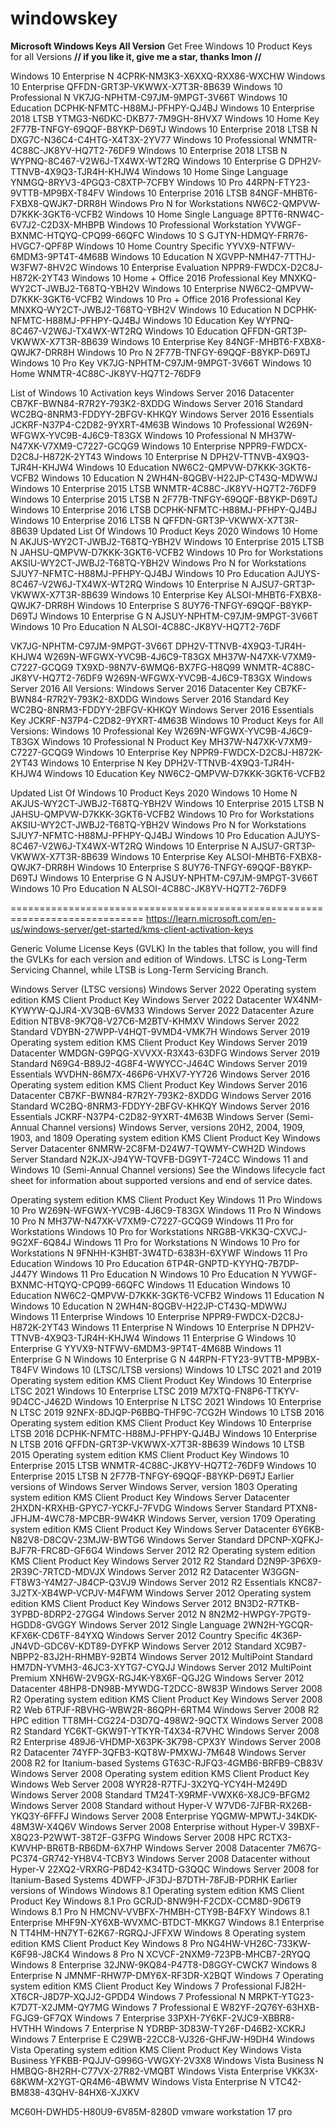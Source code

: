 # windowskey
****Microsoft Windows Keys All Version****
Get Free Windows 10 Product Keys for all Versions
****// if you like it, give me a star, thanks Imon //****

Windows 10 Enterprise N	4CPRK-NM3K3-X6XXQ-RXX86-WXCHW
Windows 10 Enterprise	QFFDN-GRT3P-VKWWX-X7T3R-8B639
Windows 10 Professional N	VK7JG-NPHTM-C97JM-9MPGT-3V66T
Windows 10 Education	DCPHK-NFMTC-H88MJ-PFHPY-QJ4BJ
Windows 10 Enterprise 2018 LTSB	YTMG3-N6DKC-DKB77-7M9GH-8HVX7
Windows 10 Home Key	2F77B-TNFGY-69QQF-B8YKP-D69TJ
Windows 10 Enterprise 2018 LTSB N	DXG7C-N36C4-C4HTG-X4T3X-2YV77
Windows 10 Professional	WNMTR-4C88C-JK8YV-HQ7T2-76DF9
Windows 10 Enterprise 2018 LTSB N	WYPNQ-8C467-V2W6J-TX4WX-WT2RQ
Windows 10 Enterprise G	DPH2V-TTNVB-4X9Q3-TJR4H-KHJW4
Windows 10 Home Singe Language	YNMGQ-8RYV3-4PGQ3-C8XTP-7CFBY
Windows 10 Pro	44RPN-FTY23-9VTTB-MP9BX-T84FV
Windows 10 Enterprise 2016 LTSB	84NGF-MHBT6-FXBX8-QWJK7-DRR8H
Windows Pro N for Workstations	NW6C2-QMPVW-D7KKK-3GKT6-VCFB2
Windows 10 Home Single Language	8PTT6-RNW4C-6V7J2-C2D3X-MHBPB
Windows 10 Professional Workstation	YVWGF-BXNMC-HTQYQ-CPQ99-66QFC
Windows 10 S	GJTYN-HDMQY-FRR76-HVGC7-QPF8P
Windows 10 Home Country Specific	YYVX9-NTFWV-6MDM3-9PT4T-4M68B
Windows 10 Education N	XGVPP-NMH47-7TTHJ-W3FW7-8HV2C
Windows 10 Enterprise Evaluation	NPPR9-FWDCX-D2C8J-H872K-2YT43
Windows 10 Home + Office 2016 Professional Key	MNXKQ-WY2CT-JWBJ2-T68TQ-YBH2V
Windows 10 Enterprise	NW6C2-QMPVW-D7KKK-3GKT6-VCFB2
Windows 10 Pro + Office 2016 Professional Key	MNXKQ-WY2CT-JWBJ2-T68TQ-YBH2V
Windows 10 Education N	DCPHK-NFMTC-H88MJ-PFHPY-QJ4BJ
Windows 10 Education Key	WYPNQ-8C467-V2W6J-TX4WX-WT2RQ
Windows 10 Education	QFFDN-GRT3P-VKWWX-X7T3R-8B639
Windows 10 Enterprise Key	84NGF-MHBT6-FXBX8-QWJK7-DRR8H
Windows 10 Pro N	2F77B-TNFGY-69QQF-B8YKP-D69TJ
Windows 10 Pro Key	VK7JG-NPHTM-C97JM-9MPGT-3V66T
Windows 10 Home	WNMTR-4C88C-JK8YV-HQ7T2-76DF9
 

List of Windows 10 Activation keys
Windows Server 2016 Datacenter	CB7KF-BWN84-R7R2Y-793K2-8XDDG
Windows Server 2016 Standard	WC2BQ-8NRM3-FDDYY-2BFGV-KHKQY
Windows Server 2016 Essentials	JCKRF-N37P4-C2D82-9YXRT-4M63B
Windows 10 Professional	W269N-WFGWX-YVC9B-4J6C9-T83GX
Windows 10 Professional N	MH37W-N47XK-V7XM9-C7227-GCQG9
Windows 10 Enterprise	NPPR9-FWDCX-D2C8J-H872K-2YT43
Windows 10 Enterprise N	DPH2V-TTNVB-4X9Q3-TJR4H-KHJW4
Windows 10 Education	NW6C2-QMPVW-D7KKK-3GKT6-VCFB2
Windows 10 Education N	2WH4N-8QGBV-H22JP-CT43Q-MDWWJ
Windows 10 Enterprise 2015 LTSB	WNMTR-4C88C-JK8YV-HQ7T2-76DF9
Windows 10 Enterprise 2015 LTSB N	2F77B-TNFGY-69QQF-B8YKP-D69TJ
Windows 10 Enterprise 2016 LTSB	DCPHK-NFMTC-H88MJ-PFHPY-QJ4BJ
Windows 10 Enterprise 2016 LTSB N	QFFDN-GRT3P-VKWWX-X7T3R-8B639
Updated List Of Windows 10 Product Keys 2020
Windows 10 Home N	AKJUS-WY2CT-JWBJ2-T68TQ-YBH2V
Windows 10 Enterprise 2015 LTSB N	JAHSU-QMPVW-D7KKK-3GKT6-VCFB2
Windows 10 Pro for Workstations	AKSIU-WY2CT-JWBJ2-T68TQ-YBH2V
Windows Pro N for Workstations	SJUY7-NFMTC-H88MJ-PFHPY-QJ4BJ
Windows 10 Pro Education	AJUYS-8C467-V2W6J-TX4WX-WT2RQ
Windows 10 Enterprise N	AJSU7-GRT3P-VKWWX-X7T3R-8B639
Windows 10 Enterprise Key	ALSOI-MHBT6-FXBX8-QWJK7-DRR8H
Windows 10 Enterprise S	8UY76-TNFGY-69QQF-B8YKP-D69TJ
Windows 10 Enterprise G N	AJSUY-NPHTM-C97JM-9MPGT-3V66T
Windows 10 Pro Education N	ALSOI-4C88C-JK8YV-HQ7T2-76DF

VK7JG-NPHTM-C97JM-9MPGT-3V66T
DPH2V-TTNVB-4X9Q3-TJR4H-KHJW4
W269N-WFGWX-YVC9B-4J6C9-T83GX
MH37W-N47XK-V7XM9-C7227-GCQG9
TX9XD-98N7V-6WMQ6-BX7FG-H8Q99
WNMTR-4C88C-JK8YV-HQ7T2-76DF9
W269N-WFGWX-YVC9B-4J6C9-T83GX
Windows Server 2016 All Versions:
Windows Server 2016 Datacenter Key
CB7KF-BWN84-R7R2Y-793K2-8XDDG
Windows Server 2016 Standard Key
WC2BQ-8NRM3-FDDYY-2BFGV-KHKQY
Windows Server 2016 Essentials Key
JCKRF-N37P4-C2D82-9YXRT-4M63B
Windows 10 Product Keys for All Versions:
Windows 10 Professional Key
W269N-WFGWX-YVC9B-4J6C9-T83GX
Windows 10 Professional N Product Key
MH37W-N47XK-V7XM9-C7227-GCQG9
Windows 10 Enterprise Key
NPPR9-FWDCX-D2C8J-H872K-2YT43
Windows 10 Enterprise N Key
DPH2V-TTNVB-4X9Q3-TJR4H-KHJW4
Windows 10 Education Key
NW6C2-QMPVW-D7KKK-3GKT6-VCFB2
 

Updated List Of Windows 10 Product Keys 2020
Windows 10 Home N	AKJUS-WY2CT-JWBJ2-T68TQ-YBH2V
Windows 10 Enterprise 2015 LTSB N	JAHSU-QMPVW-D7KKK-3GKT6-VCFB2
Windows 10 Pro for Workstations	AKSIU-WY2CT-JWBJ2-T68TQ-YBH2V
Windows Pro N for Workstations	SJUY7-NFMTC-H88MJ-PFHPY-QJ4BJ
Windows 10 Pro Education	AJUYS-8C467-V2W6J-TX4WX-WT2RQ
Windows 10 Enterprise N	AJSU7-GRT3P-VKWWX-X7T3R-8B639
Windows 10 Enterprise Key	ALSOI-MHBT6-FXBX8-QWJK7-DRR8H
Windows 10 Enterprise S	8UY76-TNFGY-69QQF-B8YKP-D69TJ
Windows 10 Enterprise G N	AJSUY-NPHTM-C97JM-9MPGT-3V66T
Windows 10 Pro Education N	ALSOI-4C88C-JK8YV-HQ7T2-76DF9


=============================================================================
https://learn.microsoft.com/en-us/windows-server/get-started/kms-client-activation-keys

Generic Volume License Keys (GVLK)
In the tables that follow, you will find the GVLKs for each version and edition of Windows. LTSC is Long-Term Servicing Channel, while LTSB is Long-Term Servicing Branch.

Windows Server (LTSC versions)
Windows Server 2022
Operating system edition	KMS Client Product Key
Windows Server 2022 Datacenter	WX4NM-KYWYW-QJJR4-XV3QB-6VM33
Windows Server 2022 Datacenter
Azure Edition	NTBV8-9K7Q8-V27C6-M2BTV-KHMXV
Windows Server 2022 Standard	VDYBN-27WPP-V4HQT-9VMD4-VMK7H
Windows Server 2019
Operating system edition	KMS Client Product Key
Windows Server 2019 Datacenter	WMDGN-G9PQG-XVVXX-R3X43-63DFG
Windows Server 2019 Standard	N69G4-B89J2-4G8F4-WWYCC-J464C
Windows Server 2019 Essentials	WVDHN-86M7X-466P6-VHXV7-YY726
Windows Server 2016
Operating system edition	KMS Client Product Key
Windows Server 2016 Datacenter	CB7KF-BWN84-R7R2Y-793K2-8XDDG
Windows Server 2016 Standard	WC2BQ-8NRM3-FDDYY-2BFGV-KHKQY
Windows Server 2016 Essentials	JCKRF-N37P4-C2D82-9YXRT-4M63B
Windows Server (Semi-Annual Channel versions)
Windows Server, versions 20H2, 2004, 1909, 1903, and 1809
Operating system edition	KMS Client Product Key
Windows Server Datacenter	6NMRW-2C8FM-D24W7-TQWMY-CWH2D
Windows Server Standard	N2KJX-J94YW-TQVFB-DG9YT-724CC
Windows 11 and Windows 10 (Semi-Annual Channel versions)
See the Windows lifecycle fact sheet for information about supported versions and end of service dates.

Operating system edition	KMS Client Product Key
Windows 11 Pro
Windows 10 Pro	W269N-WFGWX-YVC9B-4J6C9-T83GX
Windows 11 Pro N
Windows 10 Pro N	MH37W-N47XK-V7XM9-C7227-GCQG9
Windows 11 Pro for Workstations
Windows 10 Pro for Workstations	NRG8B-VKK3Q-CXVCJ-9G2XF-6Q84J
Windows 11 Pro for Workstations N
Windows 10 Pro for Workstations N	9FNHH-K3HBT-3W4TD-6383H-6XYWF
Windows 11 Pro Education
Windows 10 Pro Education	6TP4R-GNPTD-KYYHQ-7B7DP-J447Y
Windows 11 Pro Education N
Windows 10 Pro Education N	YVWGF-BXNMC-HTQYQ-CPQ99-66QFC
Windows 11 Education
Windows 10 Education	NW6C2-QMPVW-D7KKK-3GKT6-VCFB2
Windows 11 Education N
Windows 10 Education N	2WH4N-8QGBV-H22JP-CT43Q-MDWWJ
Windows 11 Enterprise
Windows 10 Enterprise	NPPR9-FWDCX-D2C8J-H872K-2YT43
Windows 11 Enterprise N
Windows 10 Enterprise N	DPH2V-TTNVB-4X9Q3-TJR4H-KHJW4
Windows 11 Enterprise G
Windows 10 Enterprise G	YYVX9-NTFWV-6MDM3-9PT4T-4M68B
Windows 11 Enterprise G N
Windows 10 Enterprise G N	44RPN-FTY23-9VTTB-MP9BX-T84FV
Windows 10 (LTSC/LTSB versions)
Windows 10 LTSC 2021 and 2019
Operating system edition	KMS Client Product Key
Windows 10 Enterprise LTSC 2021
Windows 10 Enterprise LTSC 2019	M7XTQ-FN8P6-TTKYV-9D4CC-J462D
Windows 10 Enterprise N LTSC 2021
Windows 10 Enterprise N LTSC 2019	92NFX-8DJQP-P6BBQ-THF9C-7CG2H
Windows 10 LTSB 2016
Operating system edition	KMS Client Product Key
Windows 10 Enterprise LTSB 2016	DCPHK-NFMTC-H88MJ-PFHPY-QJ4BJ
Windows 10 Enterprise N LTSB 2016	QFFDN-GRT3P-VKWWX-X7T3R-8B639
Windows 10 LTSB 2015
Operating system edition	KMS Client Product Key
Windows 10 Enterprise 2015 LTSB	WNMTR-4C88C-JK8YV-HQ7T2-76DF9
Windows 10 Enterprise 2015 LTSB N	2F77B-TNFGY-69QQF-B8YKP-D69TJ
Earlier versions of Windows Server
Windows Server, version 1803
Operating system edition	KMS Client Product Key
Windows Server Datacenter	2HXDN-KRXHB-GPYC7-YCKFJ-7FVDG
Windows Server Standard	PTXN8-JFHJM-4WC78-MPCBR-9W4KR
Windows Server, version 1709
Operating system edition	KMS Client Product Key
Windows Server Datacenter	6Y6KB-N82V8-D8CQV-23MJW-BWTG6
Windows Server Standard	DPCNP-XQFKJ-BJF7R-FRC8D-GF6G4
Windows Server 2012 R2
Operating system edition	KMS Client Product Key
Windows Server 2012 R2 Standard	D2N9P-3P6X9-2R39C-7RTCD-MDVJX
Windows Server 2012 R2 Datacenter	W3GGN-FT8W3-Y4M27-J84CP-Q3VJ9
Windows Server 2012 R2 Essentials	KNC87-3J2TX-XB4WP-VCPJV-M4FWM
Windows Server 2012
Operating system edition	KMS Client Product Key
Windows Server 2012	BN3D2-R7TKB-3YPBD-8DRP2-27GG4
Windows Server 2012 N	8N2M2-HWPGY-7PGT9-HGDD8-GVGGY
Windows Server 2012 Single Language	2WN2H-YGCQR-KFX6K-CD6TF-84YXQ
Windows Server 2012 Country Specific	4K36P-JN4VD-GDC6V-KDT89-DYFKP
Windows Server 2012 Standard	XC9B7-NBPP2-83J2H-RHMBY-92BT4
Windows Server 2012 MultiPoint Standard	HM7DN-YVMH3-46JC3-XYTG7-CYQJJ
Windows Server 2012 MultiPoint Premium	XNH6W-2V9GX-RGJ4K-Y8X6F-QGJ2G
Windows Server 2012 Datacenter	48HP8-DN98B-MYWDG-T2DCC-8W83P
Windows Server 2008 R2
Operating system edition	KMS Client Product Key
Windows Server 2008 R2 Web	6TPJF-RBVHG-WBW2R-86QPH-6RTM4
Windows Server 2008 R2 HPC edition	TT8MH-CG224-D3D7Q-498W2-9QCTX
Windows Server 2008 R2 Standard	YC6KT-GKW9T-YTKYR-T4X34-R7VHC
Windows Server 2008 R2 Enterprise	489J6-VHDMP-X63PK-3K798-CPX3Y
Windows Server 2008 R2 Datacenter	74YFP-3QFB3-KQT8W-PMXWJ-7M648
Windows Server 2008 R2 for Itanium-based Systems	GT63C-RJFQ3-4GMB6-BRFB9-CB83V
Windows Server 2008
Operating system edition	KMS Client Product Key
Windows Web Server 2008	WYR28-R7TFJ-3X2YQ-YCY4H-M249D
Windows Server 2008 Standard	TM24T-X9RMF-VWXK6-X8JC9-BFGM2
Windows Server 2008 Standard without Hyper-V	W7VD6-7JFBR-RX26B-YKQ3Y-6FFFJ
Windows Server 2008 Enterprise	YQGMW-MPWTJ-34KDK-48M3W-X4Q6V
Windows Server 2008 Enterprise without Hyper-V	39BXF-X8Q23-P2WWT-38T2F-G3FPG
Windows Server 2008 HPC	RCTX3-KWVHP-BR6TB-RB6DM-6X7HP
Windows Server 2008 Datacenter	7M67G-PC374-GR742-YH8V4-TCBY3
Windows Server 2008 Datacenter without Hyper-V	22XQ2-VRXRG-P8D42-K34TD-G3QQC
Windows Server 2008 for Itanium-Based Systems	4DWFP-JF3DJ-B7DTH-78FJB-PDRHK
Earlier versions of Windows
Windows 8.1
Operating system edition	KMS Client Product Key
Windows 8.1 Pro	GCRJD-8NW9H-F2CDX-CCM8D-9D6T9
Windows 8.1 Pro N	HMCNV-VVBFX-7HMBH-CTY9B-B4FXY
Windows 8.1 Enterprise	MHF9N-XY6XB-WVXMC-BTDCT-MKKG7
Windows 8.1 Enterprise N	TT4HM-HN7YT-62K67-RGRQJ-JFFXW
Windows 8
Operating system edition	KMS Client Product Key
Windows 8 Pro	NG4HW-VH26C-733KW-K6F98-J8CK4
Windows 8 Pro N	XCVCF-2NXM9-723PB-MHCB7-2RYQQ
Windows 8 Enterprise	32JNW-9KQ84-P47T8-D8GGY-CWCK7
Windows 8 Enterprise N	JMNMF-RHW7P-DMY6X-RF3DR-X2BQT
Windows 7
Operating system edition	KMS Client Product Key
Windows 7 Professional	FJ82H-XT6CR-J8D7P-XQJJ2-GPDD4
Windows 7 Professional N	MRPKT-YTG23-K7D7T-X2JMM-QY7MG
Windows 7 Professional E	W82YF-2Q76Y-63HXB-FGJG9-GF7QX
Windows 7 Enterprise	33PXH-7Y6KF-2VJC9-XBBR8-HVTHH
Windows 7 Enterprise N	YDRBP-3D83W-TY26F-D46B2-XCKRJ
Windows 7 Enterprise E	C29WB-22CC8-VJ326-GHFJW-H9DH4
Windows Vista
Operating system edition	KMS Client Product Key
Windows Vista Business	YFKBB-PQJJV-G996G-VWGXY-2V3X8
Windows Vista Business N	HMBQG-8H2RH-C77VX-27R82-VMQBT
Windows Vista Enterprise	VKK3X-68KWM-X2YGT-QR4M6-4BWMV
Windows Vista Enterprise N	VTC42-BM838-43QHV-84HX6-XJXKV



MC60H-DWHD5-H80U9-6V85M-8280D vmware workstation 17 pro
